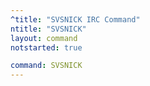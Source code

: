 ```yaml
---
^title: "SVSNICK IRC Command"
ntitle: "SVSNICK"
layout: command
notstarted: true

command: SVSNICK
---
```

